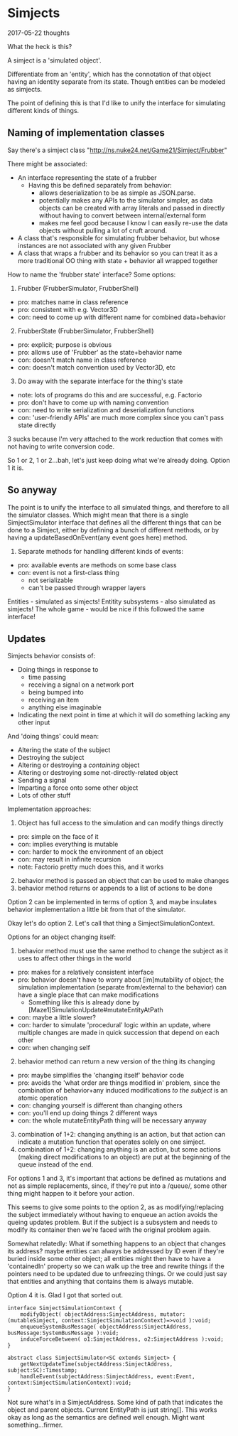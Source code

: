 # Simjects

2017-05-22 thoughts

What the heck is this?

A simject is a 'simulated object'.

Differentiate from an 'entity',
which has the connotation of that object having an identity
separate from its state.
Though entities can be modeled as simjects.

The point of defining this is that I'd like to unify the
interface for simulating different kinds of things.

## Naming of implementation classes

Say there's a simject class "http://ns.nuke24.net/Game21/Simject/Frubber"

There might be associated:
- An interface representing the state of a frubber
  - Having this be defined separately from behavior:
    - allows deserialization to be as simple as JSON.parse.
    - potentially makes any APIs to the simulator simpler,
      as data objects can be created with array literals and passed
      in directly without having to convert between internal/external form
    - makes me feel good because I know I can easily re-use the data objects
      without pulling a lot of cruft around.
- A class that's responsible for simulating frubber behavior,
  but whose instances are not associated with any given Frubber
- A class that wraps a frubber and its behavior
  so you can treat it as a more traditional OO thing
  with state + behavior all wrapped together


How to name the 'frubber state' interface?
Some options:

1. Frubber (FrubberSimulator, FrubberShell)
  - pro: matches name in class reference
  - pro: consistent with e.g. Vector3D
  - con: need to come up with different name for combined data+behavior
2. FrubberState (FrubberSimulator, FrubberShell)
  - pro: explicit; purpose is obvious
  - pro: allows use of 'Frubber' as the state+behavior name
  - con: doesn't match name in class reference
  - con: doesn't match convention used by Vector3D, etc
3. Do away with the separate interface for the thing's state
  - note: lots of programs do this and are successful, e.g. Factorio
  - pro: don't have to come up with naming convention
  - con: need to write serialization and deserialization functions
  - con: 'user-friendly APIs' are much more complex since you can't pass state directly

3 sucks because I'm very attached to the work reduction that comes
with not having to write conversion code.

So 1 or 2, 1 or 2...bah, let's just keep doing what we're already doing.
Option 1 it is.


## So anyway

The point is to unify the interface to all simulated things,
and therefore to all the simulator classes.
Which might mean that there is a single SimjectSimulator interface
that defines all the different things that can be done to a Simject,
either by defining a bunch of different methods,
or by having a updateBasedOnEvent(any event goes here) method.

1. Separate methods for handling different kinds of events:
  - pro: available events are methods on some base class
  - con: event is not a first-class thing
    - not serializable
	 - can't be passed through wrapper layers

Entities - simulated as simjects!
Entitity subsystems - also simulated as simjects!
The whole game - would be nice if this followed the same interface!


## Updates

Simjects behavior consists of:
- Doing things in response to
  - time passing
  - receiving a signal on a network port
  - being bumped into
  - receiving an item
  - anything else imaginable
- Indicating the next point in time at which it will do something lacking any other input

And 'doing things' could mean:
- Altering the state of the subject
- Destroying the subject
- Altering or destroying a _containing_ object
- Altering or destroying some not-directly-related object
- Sending a signal
- Imparting a force onto some other object
- Lots of other stuff

Implementation approaches:
1. Object has full access to the simulation and can modify things directly
  - pro: simple on the face of it
  - con: implies everything is mutable
  - con: harder to mock the environment of an object
  - con: may result in infinite recursion
  - note: Factorio pretty much does this, and it works
2. behavior method is passed an object that can be used to make changes
3. behavior method returns or appends to a list of actions to be done

Option 2 can be implemented in terms of option 3, and maybe insulates
behavior implementation a little bit from that of the simulator.

Okay let's do option 2.  Let's call that thing a SimjectSimulationContext.

Options for an object changing itself:
1. behavior method must use the same method to change the subject as it uses
   to affect other things in the world
  - pro: makes for a relatively consistent interface
  - pro: behavior doesn't have to worry about [im]mutability of object;
    the simulation implementation (separate from/external to the behavior)
    can have a single place that can make modifications
    - Something like this is already done by [Maze1]SimulationUpdate#mutateEntityAtPath
  - con: maybe a little slower?
  - con: harder to simulate 'procedural' logic within an update,
    where multiple changes are made in quick succession that depend on each other
  - con: when changing self
2. behavior method can return a new version of the thing its changing
  - pro: maybe simplifies the 'changing itself' behavior code
  - pro: avoids the 'what order are things modified in' problem,
    since the combination of behavior+any induced modifications _to the subject_
	 is an atomic operation
  - con: changing yourself is different than changing others
  - con: you'll end up doing things 2 different ways
  - con: the whole mutateEntityPath thing will be necessary anyway
3. combination of 1+2: changing anything is an action,
  but that action can indicate a mutation function that operates solely on
  one simject.
4. combination of 1+2: changing anything is an action,
  but some actions (making direct modifications to an object)
  are put at the beginning of the queue instead of the end. 

For options 1 and 3, it's important that actions be defined as mutations and not
as simple replacements, since, if they're put into a /queue/,
some other thing might happen to it before your action.

This seems to give some points to the option 2, as
as modifying/replacing the subject immediately
without having to enqueue an action avoids the queing updates problem.
But if the subject is a subsystem and needs to modify its container
then we're faced with the original problem again.

Somewhat relatedly:
What if something happens to an object that changes its address?
maybe entities can always be addressed by ID even if they're
buried inside some other object; all entities might then have to have
a 'containedIn' property so we can walk up the tree and rewrite things
if the pointers need to be updated due to unfreezing things.  Or we
could just say that entities and anything that contains them is always mutable.

Option 4 it is.  Glad I got that sorted out.

```
interface SimjectSimulationContext {
	modifyObject( objectAddress:SimjectAddress, mutator:(mutableSimject, context:SimjectSimulationContext)=>void ):void;
	enqueueSystemBusMessage( objectAddress:SimjectAddress, busMessage:SystemBusMessage ):void;
	induceForceBetween( o1:SimjectAddress, o2:SimjectAddress ):void;
}

abstract class SimjectSimulator<SC extends Simject> {
	getNextUpdateTime(subjectAddress:SimjectAddress, subject:SC):Timestamp;
	handleEvent(subjectAddress:SimjectAddress, event:Event, context:SimjectSimulationContext):void;
}
```

Not sure what's in a SimjectAddress.
Some kind of path that indicates the object and parent objects.
Current EntityPath is just string[].
This works okay as long as the semantics are defined well enough.
Might want something...firmer.

